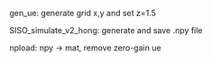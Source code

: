 gen_ue: generate grid x,y and set z=1.5

SISO_simulate_v2_hong: generate and save .npy file

npload: npy -> mat, remove zero-gain ue
